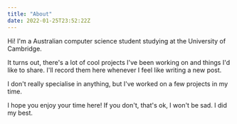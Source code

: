 ```yaml
---
title: "About"
date: 2022-01-25T23:52:22Z
---
```


Hi! I'm a Australian computer science student studying at the University of Cambridge.

It turns out, there's a lot of cool projects I've been working on and things I'd like to share. I'll record them here whenever I feel like writing a new post.

I don't really specialise in anything, but I've worked on a few projects in my time.

I hope you enjoy your time here! If you don't, that's ok, I won't be sad. I did my best.
